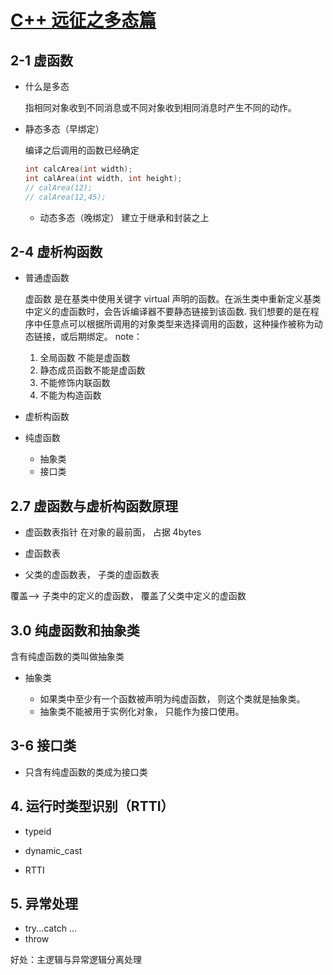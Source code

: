 # [C++ 远征之多态篇](https://www.imooc.com/learn/474)

## 2-1 虚函数

- 什么是多态

  指相同对象收到不同消息或不同对象收到相同消息时产生不同的动作。

- 静态多态（早绑定）

  编译之后调用的函数已经确定

  ```cpp
  int calcArea(int width);
  int calArea(int width, int height);
  // calArea(12);
  // calArea(12,45);
  ```

  - 动态多态（晚绑定） 建立于继承和封装之上

## 2-4 虚析构函数

- 普通虚函数

  虚函数 是在基类中使用关键字 virtual 声明的函数。在派生类中重新定义基类中定义的虚函数时，会告诉编译器不要静态链接到该函数.
  我们想要的是在程序中任意点可以根据所调用的对象类型来选择调用的函数，这种操作被称为动态链接，或后期绑定。
  note：

  1. 全局函数 不能是虚函数
  2. 静态成员函数不能是虚函数
  3. 不能修饰内联函数
  4. 不能为构造函数

- 虚析构函数
- 纯虚函数
  - 抽象类
  - 接口类

## 2.7 虚函数与虚析构函数原理

- 虚函数表指针 在对象的最前面， 占据 4bytes
- 虚函数表

- 父类的虚函数表， 子类的虚函数表

覆盖--> 子类中的定义的虚函数， 覆盖了父类中定义的虚函数

## 3.0 纯虚函数和抽象类

含有纯虚函数的类叫做抽象类

- 抽象类

  - 如果类中至少有一个函数被声明为纯虚函数， 则这个类就是抽象类。
  - 抽象类不能被用于实例化对象， 只能作为接口使用。

## 3-6 接口类

- 只含有纯虚函数的类成为接口类

## 4. 运行时类型识别（RTTI）

- typeid
- dynamic_cast

- RTTI

## 5. 异常处理

- try...catch ...
- throw

好处：主逻辑与异常逻辑分离处理

